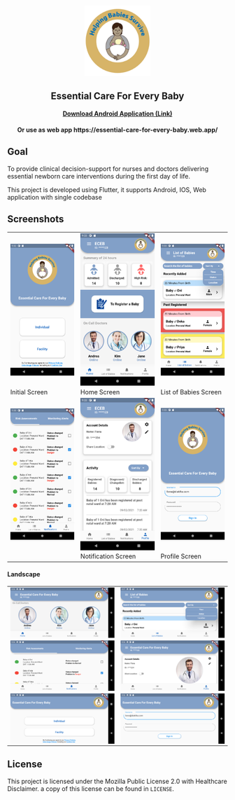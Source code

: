<div align="center">
<p align="center"><img src="assets/mhbs.png" width="150"></p> 
<h2 align="center"><b>Essential Care For Every Baby</b></h2>
<h4><a href="https://gitlab.com/Darshpreet2000/Essential_Care_For_Every_Baby/-/jobs/1022765811/artifacts/raw/build/app/outputs/flutter-apk/app-release.apk">Download Android Application (Link)</a></h4>
<h4>Or 
use as web app https://essential-care-for-every-baby.web.app/</h4>
</div>

## Goal

To provide clinical decision-support for nurses and doctors delivering essential newborn care interventions during the first day of life. 

This project is developed using Flutter, it supports Android, IOS, Web application with single codebase

## Screenshots

|   |  | |
| ------ | ------ | ------ | 
|<img src="/screenshots/Initial.png"  align="top"> |  <img src="/screenshots/Home.png" align="top">| <img src="/screenshots/List_of_Babies.png" align="top"> |
| Initial Screen  |Home Screen  |List of Babies Screen  
 | <img src="/screenshots/Notification.png" align="top">| <img src="/screenshots/Profile.png" align="top">|<img src="/screenshots/Login.png" align="top">|
||Notification Screen  | Profile Screen | Login Screen|

#### Landscape 

|   |  | 
| ------ | ------ |  
| <img src="/screenshots/Home_Landscape.png" align="top"> | <img src="/screenshots/List_of_Babies_Landscape.png" align="top"> |
| <img src="/screenshots/Notification_Landscape.png" align="top">| <img src="/screenshots/Profile_Landscape.png" align="top">  | 
|<img src="/screenshots/Initial_Landscape.png" align="top">| <img src="/screenshots/Login_Landscape.png" align="top">||

## License

This project is licensed under the Mozilla Public License 2.0 with Healthcare Disclaimer. a copy of this license can be found in `LICENSE`.
